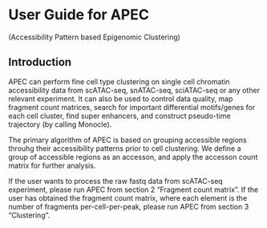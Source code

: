 User Guide for APEC
======
(Accessibility Pattern based Epigenomic Clustering)

Introduction
------

APEC can perform fine cell type clustering on single cell chromatin accessibility data from scATAC-seq, snATAC-seq, sciATAC-seq or any other relevant experiment. It can also be used to control data quality, map fragment count matrices, search for important differential motifs/genes for each cell cluster, find super enhancers, and construct pseudo-time trajectory (by calling Monocle).

The primary algorithm of APEC is based on grouping accessible regions throuhg their accessibility patterns prior to cell clustering. We define a group of accessible regions as an accesson, and apply the accesson count matrix for further analysis.

If the user wants to process the raw fastq data from scATAC-seq experiment, please run APEC from section 2 “Fragment count matrix”. If the user has obtained the fragment count matrix, where each element is the number of fragments per-cell-per-peak, please run APEC from section 3 “Clustering”.

